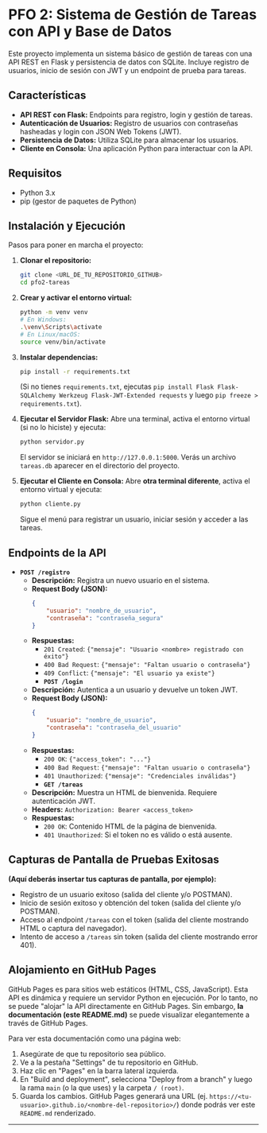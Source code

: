 # PFO 2: Sistema de Gestión de Tareas con API y Base de Datos

Este proyecto implementa un sistema básico de gestión de tareas con una API REST en Flask y persistencia de datos con SQLite. Incluye registro de usuarios, inicio de sesión con JWT y un endpoint de prueba para tareas.

## Características

* **API REST con Flask:** Endpoints para registro, login y gestión de tareas.
* **Autenticación de Usuarios:** Registro de usuarios con contraseñas hasheadas y login con JSON Web Tokens (JWT).
* **Persistencia de Datos:** Utiliza SQLite para almacenar los usuarios.
* **Cliente en Consola:** Una aplicación Python para interactuar con la API.
## Requisitos

* Python 3.x
* pip (gestor de paquetes de Python)

## Instalación y Ejecución

Pasos para poner en marcha el proyecto:

1.  **Clonar el repositorio:**
    ```bash
    git clone <URL_DE_TU_REPOSITORIO_GITHUB>
    cd pfo2-tareas
    ```

2.  **Crear y activar el entorno virtual:**
    ```bash
    python -m venv venv
    # En Windows:
    .\venv\Scripts\activate
    # En Linux/macOS:
    source venv/bin/activate
    ```

3.  **Instalar dependencias:**
    ```bash
    pip install -r requirements.txt
    ```
    (Si no tienes `requirements.txt`, ejecutas `pip install Flask Flask-SQLAlchemy Werkzeug Flask-JWT-Extended requests` y luego `pip freeze > requirements.txt`).

4.  **Ejecutar el Servidor Flask:**
    Abre una terminal, activa el entorno virtual (si no lo hiciste) y ejecuta:
    ```bash
    python servidor.py
    ```
    El servidor se iniciará en `http://127.0.0.1:5000`. Verás un archivo `tareas.db` aparecer en el directorio del proyecto.

5.  **Ejecutar el Cliente en Consola:**
Abre **otra terminal diferente**, activa el entorno virtual y ejecuta:
    ```bash
    python cliente.py
    ```
    Sigue el menú para registrar un usuario, iniciar sesión y acceder a las tareas.

## Endpoints de la API

* **`POST /registro`**
    * **Descripción:** Registra un nuevo usuario en el sistema.
    * **Request Body (JSON):**
        ```json
        {
            "usuario": "nombre_de_usuario",
            "contraseña": "contraseña_segura"
        }
        ```
    * **Respuestas:**
        * `201 Created`: `{"mensaje": "Usuario <nombre> registrado con éxito"}`
        * `400 Bad Request`: `{"mensaje": "Faltan usuario o contraseña"}`
        * `409 Conflict`: `{"mensaje": "El usuario ya existe"}`
        * **`POST /login`**
    * **Descripción:** Autentica a un usuario y devuelve un token JWT.
    * **Request Body (JSON):**
        ```json
        {
            "usuario": "nombre_de_usuario",
            "contraseña": "contraseña_del_usuario"
        }
        ```
    * **Respuestas:**
        * `200 OK`: `{"access_token": "..."}`
        * `400 Bad Request`: `{"mensaje": "Faltan usuario o contraseña"}`
        * `401 Unauthorized`: `{"mensaje": "Credenciales inválidas"}`
        * **`GET /tareas`**
    * **Descripción:** Muestra un HTML de bienvenida. Requiere autenticación JWT.
    * **Headers:** `Authorization: Bearer <access_token>`
    * **Respuestas:**
        * `200 OK`: Contenido HTML de la página de bienvenida.
        * `401 Unauthorized`: Si el token no es válido o está ausente.

## Capturas de Pantalla de Pruebas Exitosas

**(Aquí deberás insertar tus capturas de pantalla, por ejemplo):**
* Registro de un usuario exitoso (salida del cliente y/o POSTMAN).
* Inicio de sesión exitoso y obtención del token (salida del cliente y/o POSTMAN).
* Acceso al endpoint `/tareas` con el token (salida del cliente mostrando HTML o captura del navegador).
* Intento de acceso a `/tareas` sin token (salida del cliente mostrando error 401).

## Alojamiento en GitHub Pages
GitHub Pages es para sitios web estáticos (HTML, CSS, JavaScript). Esta API es dinámica y requiere un servidor Python en ejecución. Por lo tanto, no se puede "alojar" la API directamente en GitHub Pages. Sin embargo, **la documentación (este README.md)** se puede visualizar elegantemente a través de GitHub Pages.

Para ver esta documentación como una página web:
1.  Asegúrate de que tu repositorio sea público.
2.  Ve a la pestaña "Settings" de tu repositorio en GitHub.
3.  Haz clic en "Pages" en la barra lateral izquierda.
4.  En "Build and deployment", selecciona "Deploy from a branch" y luego la rama `main` (o la que uses) y la carpeta `/ (root)`.
5.  Guarda los cambios. GitHub Pages generará una URL (ej. `https://<tu-usuario>.github.io/<nombre-del-repositorio>/`) donde podrás ver este `README.md` renderizado.

---
```